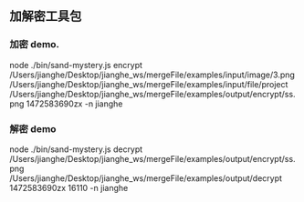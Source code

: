## 加解密工具包

### 加密 demo.

node ./bin/sand-mystery.js encrypt /Users/jianghe/Desktop/jianghe_ws/mergeFile/examples/input/image/3.png /Users/jianghe/Desktop/jianghe_ws/mergeFile/examples/input/file/project /Users/jianghe/Desktop/jianghe_ws/mergeFile/examples/output/encrypt/ss.png 1472583690zx -n jianghe

### 解密 demo

node ./bin/sand-mystery.js decrypt /Users/jianghe/Desktop/jianghe_ws/mergeFile/examples/output/encrypt/ss.png /Users/jianghe/Desktop/jianghe_ws/mergeFile/examples/output/decrypt 1472583690zx 16110 -n jianghe
